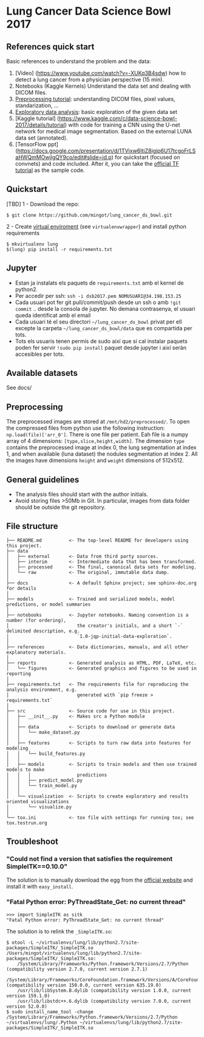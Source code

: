 # Lung Cancer Data Science Bowl 2017

## References quick start
Basic references to understand the problem and the data:

 1. [Video] (https://www.youtube.com/watch?v=-XUKq3B4sdw) how to detect a lung cancer from a physician perspective (15 min).
 2. Notebooks (Kaggle Kernels) Understand the data set and dealing with DICOM files. 
   1. [Preprocessing tutorial](https://www.kaggle.com/gzuidhof/data-science-bowl-2017/full-preprocessing-tutorial): understanding DICOM files, pixel values, standarization, ...
   2.  [Exploratory data analysis](https://www.kaggle.com/anokas/data-science-bowl-2017/exploratory-data-analysis): basic exploration of the given data set
 3. [Kaggle tutorial] (https://www.kaggle.com/c/data-science-bowl-2017/details/tutorial) with code for training a CNN using the U-net network for medical image segmentation. Based on the external LUNA data set (annotated).
 4. [TensorFlow ppt] (https://docs.google.com/presentation/d/1TVixw6ItiZ8igjp6U17tcgoFrLSaHWQmMOwjlgQY9co/edit#slide=id.p) for quickstart (focused on convnets) and code included. After it, you can take the [official TF tutorial](https://www.tensorflow.org/tutorials/deep_cnn/) as the sample code.

## Quickstart
 [TBD]
 1 - Download the repo:
 ```
 $ git clone https://github.com/mingot/lung_cancer_ds_bowl.git
 ```
 2 - Create [virtual enviroment](http://docs.python-guide.org/en/latest/dev/virtualenvs/) (see `virtualenvwrapper`) and install python requirements
```
$ mkvirtualenv lung
$(lung) pip install -r requirements.txt
```

## Jupyter
 - Estan ja instalats els paquets de `requirements.txt` amb el kernel de python2.
 - Per accedir per ssh: `ssh -i dsb2017.pem NOMUSUARI@34.198.153.25`
 - Cada usuari pot fer git pull/commit/push desde un ssh o amb `!git commit` .. desde la consola de jupyter. No demana contrasenya, el usuari queda identificat amb el email
 - Cada usuari té el seu directori `~/lung_cancer_ds_bowl` privat per ell excepte la carpeta `~/lung_cancer_ds_bowl/data` que es compartida per tots.
 - Tots els usuaris tenen permís de sudo així que si cal instalar paquets poden fer servir `!sudo pip install` paquet desde jupyter i així seràn accesibles per tots.

## Available datasets
See docs/ 

## Preprocessing
The preprocessed images are stored at `/mnt/hd2/preprocessed/`. To open the compressed files from python use the following instruction:
`np.load(file)['arr_0']`. There is one file per patient. Eah file is a numpy array of 4 dimensions: `[type,slice,height,width]`. The dimension `type` contains the preprocessed image at index 0, the lung segmentation at index 1, and when available (luna dataset) the nodules segmentation at index 2. All the images have dimensions `height` and `weight` dimensions of 512x512.

## General guidelines
 - The analysis files should start with the author initials.
 - Avoid storing files >50Mb in Git. In particular, images from data folder should be outside the git repository.

## File structure


```
├── README.md          <- The top-level README for developers using this project.
├── data
│   ├── external       <- Data from third party sources.
│   ├── interim        <- Intermediate data that has been transformed.
│   ├── processed      <- The final, canonical data sets for modeling.
│   └── raw            <- The original, immutable data dump.
│
├── docs               <- A default Sphinx project; see sphinx-doc.org for details
│
├── models             <- Trained and serialized models, model predictions, or model summaries
│
├── notebooks          <- Jupyter notebooks. Naming convention is a number (for ordering),
│                         the creator's initials, and a short `-` delimited description, e.g.
│                         `1.0-jqp-initial-data-exploration`.
│
├── references         <- Data dictionaries, manuals, and all other explanatory materials.
│
├── reports            <- Generated analysis as HTML, PDF, LaTeX, etc.
│   └── figures        <- Generated graphics and figures to be used in reporting
│
├── requirements.txt   <- The requirements file for reproducing the analysis environment, e.g.
│                         generated with `pip freeze > requirements.txt`
│
├── src                <- Source code for use in this project.
│   ├── __init__.py    <- Makes src a Python module
│   │
│   ├── data           <- Scripts to download or generate data
│   │   └── make_dataset.py
│   │
│   ├── features       <- Scripts to turn raw data into features for modeling
│   │   └── build_features.py
│   │
│   ├── models         <- Scripts to train models and then use trained models to make
│   │   │                 predictions
│   │   ├── predict_model.py
│   │   └── train_model.py
│   │
│   └── visualization  <- Scripts to create exploratory and results oriented visualizations
│       └── visualize.py
│
└── tox.ini            <- tox file with settings for running tox; see tox.testrun.org
```

## Troubleshoot

### "Could not find a version that satisfies the requirement SimpleITK==0.10.0"

The solution is to manually download the egg from the [official website](https://itk.org/SimpleITKDoxygen/html/PyDownloadPage.html) and install it with `easy_install`.

### "Fatal Python error: PyThreadState_Get: no current thread"
```
>>> import SimpleITK as sitk
"Fatal Python error: PyThreadState_Get: no current thread"
```
The solution is to relink the `_SimpleITK.so`:
```
$ otool -L ~/virtualenvs/lung/lib/python2.7/site-packages/SimpleITK/_SimpleITK.so 
/Users/mingot/virtualenvs/lung/lib/python2.7/site-packages/SimpleITK/_SimpleITK.so:
	/System/Library/Frameworks/Python.framework/Versions/2.7/Python (compatibility version 2.7.0, current version 2.7.1)
	/System/Library/Frameworks/CoreFoundation.framework/Versions/A/CoreFoundation (compatibility version 150.0.0, current version 635.19.0)
	/usr/lib/libSystem.B.dylib (compatibility version 1.0.0, current version 159.1.0)
	/usr/lib/libstdc++.6.dylib (compatibility version 7.0.0, current version 52.0.0)
$ sudo install_name_tool -change /System/Library/Frameworks/Python.framework/Versions/2.7/Python ~/virtualenvs/lung/.Python ~/virtualenvs/lung/lib/python2.7/site-packages/SimpleITK/_SimpleITK.so
```
